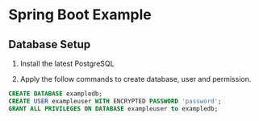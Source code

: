 # Spring Boot Example

## Database Setup

1. Install the latest PostgreSQL

2. Apply the follow commands to create database, user and permission.

```sql
CREATE DATABASE exampledb;
CREATE USER exampleuser WITH ENCRYPTED PASSWORD 'password';
GRANT ALL PRIVILEGES ON DATABASE exampleuser to exampledb;
```